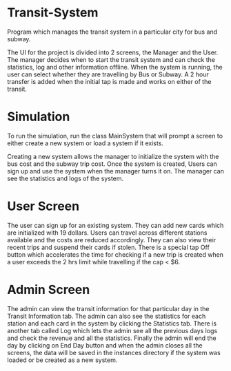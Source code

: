 # Transit-System
Program which manages the transit system in a particular city for bus and subway. 

The UI for the project is divided into 2 screens, the Manager and the User.
The manager decides when to start the transit system and can check the statistics, log and other information offline.
When the system is running, the user can select whether they are travelling by Bus or Subway.
A 2 hour transfer is added when the initial tap is made and works on either of the transit.

# Simulation
To run the simulation, run the class MainSystem that will prompt a screen to either create a new system or load
a system if it exists.

Creating a new system allows the manager to initialize the system with the bus cost and the subway trip cost.
Once the system is created, Users can sign up and use the system when the manager turns it on.
The manager can see the statistics and logs of the system.

# User Screen
The user can sign up for an existing system.
They can add new cards which are initialized with 19 dollars.
Users can travel across different stations available and the costs are reduced accordingly.
They can also view their recent trips and suspend their cards if stolen.
There is a special tap Off button which accelerates the time for checking if a new trip is created when a user
exceeds the 2 hrs limit while travelling if the cap < $6.

# Admin Screen

The admin can view the transit information for that particular day in the Transit Information tab.
The admin can also see the statistics for each station and each card in the system by clicking the Statistics tab.
There is another tab called Log which lets the admin see all the previous days logs and check the revenue and all
the statistics.
Finally the admin will end the day by clicking on End Day button and when the admin closes all the screens, the
data will be saved in the instances directory if the system was loaded or be created as a new system.
